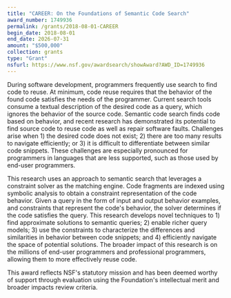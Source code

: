 ```yaml
---
title: "CAREER: On the Foundations of Semantic Code Search"
award_number: 1749936
permalink: /grants/2018-08-01-CAREER
begin_date: 2018-08-01
end_date: 2026-07-31
amount: "$500,000"
collection: grants 
type: "Grant"
nsfurl: https://www.nsf.gov/awardsearch/showAward?AWD_ID=1749936
---
```


During software development, programmers frequently use search to find code to reuse. At minimum, code reuse requires that the behavior of the found code satisfies the needs of the programmer. Current search tools consume a textual description of the desired code as a query, which ignores the behavior of the source code. Semantic code search finds code based on behavior, and recent research has demonstrated its potential to find source code to reuse code as well as repair software faults. Challenges arise when 1) the desired code does not exist; 2) there are too many results to navigate efficiently; or 3) it is difficult to differentiate between similar code snippets. These challenges are especially pronounced for programmers in languages that are less supported, such as those used by end-user programmers.

This research uses an approach to semantic search that leverages a constraint solver as the matching engine. Code fragments are indexed using symbolic analysis to obtain a constraint representation of the code behavior. Given a query in the form of input and output behavior examples, and constraints that represent the code's behavior, the solver determines if the code satisfies the query. This research develops novel techniques to 1) find approximate solutions to semantic queries; 2) enable richer query models; 3) use the constraints to characterize the differences and similarities in behavior between code snippets; and 4) efficiently navigate the space of potential solutions. The broader impact of this research is on the millions of end-user programmers and professional programmers, allowing them to more effectively reuse code.

This award reflects NSF's statutory mission and has been deemed worthy of support through evaluation using the Foundation's intellectual merit and broader impacts review criteria.